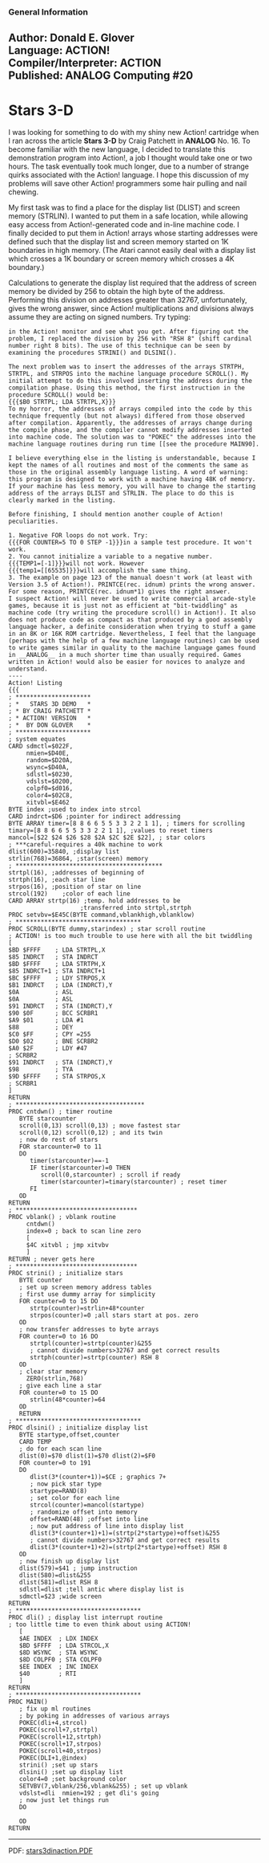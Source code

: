 ### General Information  
Author: 	Donald E. Glover  
Language: 	ACTION!   
Compiler/Interpreter: 	ACTION   
Published: 	ANALOG Computing #20  
---
# Stars 3-D  
I was looking for something to do with my shiny new Action! cartridge when I ran across the article __Stars 3-D__ by Craig Patchett in __ANALOG__ No. 16. To become familiar with the new language, I decided to translate this demonstration program into Action!, a job I thought would take one or two hours. The task eventually took much longer, due to a number of strange quirks associated with the Action! language. I hope this discussion of my problems will save other Action! programmers some hair pulling and nail chewing.  
  
My first task was to find a place for the display list (DLIST) and screen memory (STRLIN). I wanted to put them in a safe location, while allowing easy access from Action!-generated code and in-line machine code. I finally decided to put them in Action! arrays whose starting addresses were defined such that the display list and screen memory started on 1K boundaries in high memory. (The Atari cannot easily deal with a display list which crosses a 1K boundary or screen memory which crosses a 4K boundary.)  
  
Calculations to generate the display list required that the address of screen memory be divided by 256 to obtain the high byte of the address. Performing this division on addresses greater than 32767, unfortunately, gives the wrong answer, since Action! multiplications and divisions always assume they are acting on signed numbers. Try typing:  
```
in the Action! monitor and see what you get. After figuring out the problem, I replaced the division by 256 with "RSH 8" (shift cardinal number right 8 bits). The use of this technique can be seen by examining the procedures STRINI() and DLSINI().

The next problem was to insert the addresses of the arrays STRTPH, STRTPL, and STRPOS into the machine language procedure SCROLL(). My initial attempt to do this involved inserting the address during the compilation phase. Using this method, the first instruction in the procedure SCROLL() would be:
{{{$B0 STRTPL; LDA STRTPL,X}}}
To my horror, the addresses of arrays compiled into the code by this technique frequently (but not always) differed from those observed after compilation. Apparently, the addresses of arrays change during the compile phase, and the compiler cannot modify addresses inserted into machine code. The solution was to "POKEC" the addresses into the machine language routines during run time [[see the procedure MAIN90].

I believe everything else in the listing is understandable, because I kept the names of all routines and most of the comments the same as those in the original assembly language listing. A word of warning: this program is designed to work with a machine having 48K of memory. If your machine has less memory, you will have to change the starting address of the arrays DLIST and STRLIN. The place to do this is clearly marked in the listing.

Before finishing, I should mention another couple of Action! peculiarities.

1. Negative FOR loops do not work. Try: 
{{{FOR COUNTER=5 TO 0 STEP -1}}}in a sample test procedure. It won't work.
2. You cannot initialize a variable to a negative number. 
{{{TEMP1=[-1]}}}will not work. However 
{{{temp1=[[65535]}}}will accomplish the same thing.
3. The example on page 123 of the manual doesn't work (at least with Version 3.5 of Action!). PRINTCE(rec. idnum) prints the wrong answer. For some reason, PRINTCE(rec. idnum*1) gives the right answer.
I suspect Action! will never be used to write commercial arcade-style games, because it is just not as efficient at "bit-twiddling" as machine code (try writing the procedure scroll() in Action!). It also does not produce code as compact as that produced by a good assembly language hacker, a definite consideration when trying to stuff a game in an 8K or 16K ROM cartridge. Nevertheless, I feel that the language (perhaps with the help of a few machine language routines) can be used to write games similar in quality to the machine language games found in __ANALOG__ in a much shorter time than usually required. Games written in Action! would also be easier for novices to analyze and understand.
----
Action! Listing
{{{
; *********************
; *   STARS 3D DEMO   *
; * BY CRAIG PATCHETT *
; * ACTION! VERSION   *
; *  BY DON GLOVER    *
; *********************
; system equates
CARD sdmctl=$022F,
     nmien=$D40E,
     random=$D20A,
     wsync=$D40A,
     sdlstl=$0230,
     vdslst=$0200,
     colpf0=$d016,
     color4=$02C8,
     xitvbl=$E462
BYTE index ;used to index into strcol
CARD indrct=$D6 ;pointer for indirect addressing
BYTE ARRAY timer=[8 8 6 6 5 5 3 3 2 2 1 1], ; timers for scrolling
timary=[8 8 6 6 5 5 3 3 2 2 1 1], ;values to reset timers
mancol=[$22 $24 $26 $28 $2A $2C $2E $22], ; star colors
; ***careful-requires a 40k machine to work
dlist(600)=35840, ;display list
strlin(768)=36864, ;star(screen) memory
; *****************************************
strtpl(16), ;addresses of beginning of
strtph(16), ;each star line
strpos(16), ;position of star on line
strcol(192)    ;color of each line
CARD ARRAY strtp(16) ;temp. hold addresses to be
                    ;transferred into strtpl,strtph
PROC setvbv=$E45C(BYTE command,vblankhigh,vblanklow)
; ***********************************
PROC SCROLL(BYTE dummy,starindex) ; star scroll routine
; ACTION! is too much trouble to use here with all the bit twiddling
[
$BD $FFFF    ; LDA STRTPL,X
$85 INDRCT   ; STA INDRCT
$BD $FFFF    ; LDA STRTPH,X
$85 INDRCT+1 ; STA INDRCT+1
$BC $FFFF    ; LDY STRPOS,X
$B1 INDRCT   ; LDA (INDRCT),Y
$0A          ; ASL
$0A          ; ASL
$91 INDRCT   ; STA (INDRCT),Y
$90 $0F      ; BCC SCRBR1
$A9 $01      ; LDA #1
$88          ; DEY
$C0 $FF      ; CPY =255
$D0 $02      ; BNE SCRBR2
$A0 $2F      ; LDY #47
; SCRBR2
$91 INDRCT   ; STA (INDRCT),Y
$98          ; TYA
$9D $FFFF    ; STA STRPOS,X
; SCRBR1
]
RETURN
; ************************************
PROC cntdwn() ; timer routine
   BYTE starcounter
   scroll(0,13) scroll(0,13) ; move fastest star
   scroll(0,12) scroll(0,12) ; and its twin
   ; now do rest of stars
   FOR starcounter=0 to 11
   DO
      timer(starcounter)==-1
      IF timer(starcounter)=0 THEN
         scroll(0,starcounter) ; scroll if ready
         timer(starcounter)=timary(starcounter) ; reset timer
      FI
   OD
RETURN
; **********************************
PROC vblank() ; vblank routine
     cntdwn()
     index=0 ; back to scan line zero
     [
     $4C xitvbl ; jmp xitvbv
     ]
RETURN ; never gets here
; **********************************
PROC strini() ; initialize stars
   BYTE counter
   ; set up screen memory address tables
   ; first use dummy array for simplicity
   FOR counter=0 to 15 DO
      strtp(counter)=strlin+48*counter
      strpos(counter)=0 ;all stars start at pos. zero
   OD
   ; now transfer addresses to byte arrays
   FOR counter=0 to 16 DO
      strtpl(counter)=strtp(counter)&255
      ; cannot divide numbers>32767 and get correct results
      strtph(counter)=strtp(counter) RSH 8
   OD
   ; clear star memory
     ZERO(strlin,768)
   ; give each line a star
   FOR counter=0 to 15 DO
      strlin(48*counter)=64
   OD
   RETURN
; ***********************************
PROC dlsini() ; initialize display list
   BYTE startype,offset,counter
   CARD TEMP
   ; do for each scan line
   dlist(0)=$70 dlist(1)=$70 dlist(2)=$F0
   FOR counter=0 to 191
   DO
      dlist(3*(counter+1))=$CE ; graphics 7+
      ; now pick star type
      startype=RAND(8)
      ; set color for each line
      strcol(counter)=mancol(startype)
      ; randomize offset into memory
      offset=RAND(48) ;offset into line
      ; now put address of line into display list
      dlist(3*(counter+1)+1)=(strtp(2*startype)+offset)&255
      ; cannot divide numbers>32767 and get correct results
      dlist(3*(counter+1)+2)=(strtp(2*startype)+offset) RSH 8
   OD
   ; now finish up display list
   dlist(579)=$41 ; jump instruction
   dlist(580)=dlist&255
   dlist(581)=dlist RSH 8
   sdlstl=dlist ;tell antic where display list is
   sdmctl=$23 ;wide screen
RETURN
; ***********************************
PROC dli() ; display list interrupt routine
; too little time to even think about using ACTION!
   [
   $AE INDEX  ; LDX INDEX
   $BD $FFFF  ; LDA STRCOL,X
   $8D WSYNC  ; STA WSYNC
   $8D COLPF0 ; STA COLPF0
   $EE INDEX  ; INC INDEX
   $40        ; RTI
   ]
RETURN
; ***********************************
PROC MAIN()
   ; fix up ml routines
   ; by poking in addresses of various arrays
   POKEC(dli+4,strcol)
   POKEC(scroll+7,strtpl)
   POKEC(scroll+12,strtph)
   POKEC(scroll+17,strpos)
   POKEC(scroll+40,strpos)
   POKEC(DLI+1,@index)
   strini() ;set up stars
   dlsini() ;set up display list
   color4=0 ;set background color
   SETVBV(7,vblank/256,vblank&255) ; set up vblank
   vdslst=dli  nmien=192 ; get dli's going
   ; now just let things run
   DO

   OD
RETURN
```
---
PDF: [stars3dinaction.PDF](attachments/stars3dinaction.PDF)  
